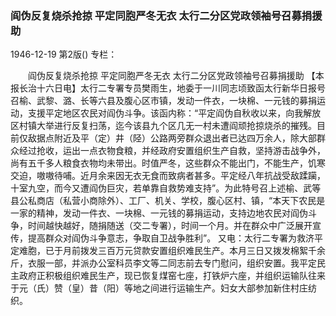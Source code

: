 ### 阎伪反复烧杀抢掠  平定同胞严冬无衣  太行二分区党政领袖号召募捐援助

1946-12-19
第2版()
专栏：

　　阎伪反复烧杀抢掠  平定同胞严冬无衣
    太行二分区党政领袖号召募捐援助
    【本报长治十六日电】太行二专署专员樊雨生，地委于一川同志顷致函太行新华日报号召榆、武黎、潞、长等六县及腹心区市镇，发动一件衣，一块棉、一元钱的募捐运动，支援平定地区农民对阎伪斗争。该函内称：“平定阎伪自秋收以来，向我解放区村镇大举进行反复扫荡，迄今该县九个区几无一村未遭阎顽抢掠烧杀的摧残。目前仅敌据点附近及平（定）井（陉）公路两旁群众退出者已达四万余人，除大部群众经过抢收，运出一点衣物食粮，并经政府安置组织生产自救，坚持游击战争外，尚有五千多人粮食衣物均未带出。时值严冬，这些群众不能出门，不能生产，饥寒交迫，嗷嗷待哺。近月余来因无衣无食而致病者甚多。平定经八年抗战受敌蹂躏，十室九空，而今又遭阎伪巨灾，若单靠自救势难支持”。为此特号召上述榆、武等县公私商店（私营小商除外）、工厂、机关、学校，腹心区村、镇，“本天下农民是一家的精神，发动一件衣、一块棉、一元钱的募捐运动，支持边地农民对阎伪斗争，时间越快越好，随捐随送（交二专署），时间一个月。并在群众中广泛展开宣传，提高群众对阎伪斗争意志，争取自卫战争胜利”。
    又电：太行二专署为救济平定难胞，已于月前拨发三百万元贷款安置组织难民生产。本月三日又拨发棉絮千余斤，衣服一部，并派办公室科员李文等二同志前去专门慰问，组织安置。我平定民主政府正积极组织难民生产，现已恢复煤窑七座，打铁炉六座，并组织运输队往来于元（氏）赞（皇）昔（阳）等地之间进行运输生产。妇女大部参加新住村庄纺织。
